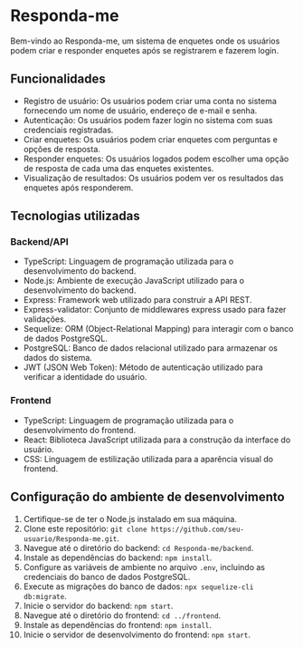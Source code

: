 # Responda-me

Bem-vindo ao Responda-me, um sistema de enquetes onde os usuários podem criar e responder enquetes após se registrarem e fazerem login.

## Funcionalidades

- Registro de usuário: Os usuários podem criar uma conta no sistema fornecendo um nome de usuário, endereço de e-mail e senha.
- Autenticação: Os usuários podem fazer login no sistema com suas credenciais registradas.
- Criar enquetes: Os usuários podem criar enquetes com perguntas e opções de resposta.
- Responder enquetes: Os usuários logados podem escolher uma opção de resposta de cada uma das enquetes existentes.
- Visualização de resultados: Os usuários podem ver os resultados das enquetes após responderem.

## Tecnologias utilizadas

### Backend/API

- TypeScript: Linguagem de programação utilizada para o desenvolvimento do backend.
- Node.js: Ambiente de execução JavaScript utilizado para o desenvolvimento do backend.
- Express: Framework web utilizado para construir a API REST.
- Express-validator: Conjunto de middlewares express usado para fazer validações.
- Sequelize: ORM (Object-Relational Mapping) para interagir com o banco de dados PostgreSQL.
- PostgreSQL: Banco de dados relacional utilizado para armazenar os dados do sistema.
- JWT (JSON Web Token): Método de autenticação utilizado para verificar a identidade do usuário.

### Frontend

- TypeScript: Linguagem de programação utilizada para o desenvolvimento do frontend.
- React: Biblioteca JavaScript utilizada para a construção da interface do usuário.
- CSS: Linguagem de estilização utilizada para a aparência visual do frontend.

## Configuração do ambiente de desenvolvimento

1. Certifique-se de ter o Node.js instalado em sua máquina.
2. Clone este repositório: `git clone https://github.com/seu-usuario/Responda-me.git`.
3. Navegue até o diretório do backend: `cd Responda-me/backend`.
4. Instale as dependências do backend: `npm install`.
5. Configure as variáveis de ambiente no arquivo `.env`, incluindo as credenciais do banco de dados PostgreSQL.
6. Execute as migrações do banco de dados: `npx sequelize-cli db:migrate`.
7. Inicie o servidor do backend: `npm start`.
8. Navegue até o diretório do frontend: `cd ../frontend`.
9. Instale as dependências do frontend: `npm install`.
10. Inicie o servidor de desenvolvimento do frontend: `npm start`.

